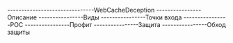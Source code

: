 -------------------------------WebCacheDeception
----------------Описание
----------------Виды
----------------Точки входа
----------------POC
----------------Профит
----------------Защита
----------------Обход защиты

